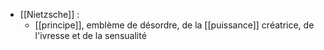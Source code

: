 - [[Nietzsche]] : 
	- [[principe]], emblème de désordre, de la [[puissance]] créatrice, de l'ivresse et de la sensualité